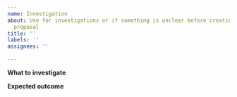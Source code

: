 ```yaml
---
name: Investigation
about: Use for investigations or if something is unclear before creating an implementation
  proposal
title: ''
labels: ''
assignees: ''

---
```


**What to investigate**

**Expected outcome**
